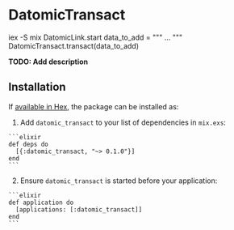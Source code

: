 # DatomicTransact

iex -S mix
DatomicLink.start
data_to_add = """
...
"""
DatomicTransact.transact(data_to_add)

**TODO: Add description**

## Installation

If [available in Hex](https://hex.pm/docs/publish), the package can be installed as:

  1. Add `datomic_transact` to your list of dependencies in `mix.exs`:

    ```elixir
    def deps do
      [{:datomic_transact, "~> 0.1.0"}]
    end
    ```

  2. Ensure `datomic_transact` is started before your application:

    ```elixir
    def application do
      [applications: [:datomic_transact]]
    end
    ```

